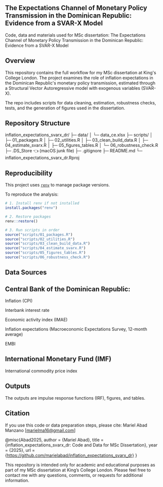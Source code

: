 ## The Expectations Channel of Monetary Policy Transmission in the Dominican Republic: Evidence from a SVAR-X Model
Code, data and materials used for MSc dissertation: The Expectations Channel of Monetary Policy Transmission in the Dominican Republic: Evidence from a SVAR-X Model

## Overview
This repository contains the full workflow for my MSc dissertation at King's College London. The project examines the role of inflation expectations in the Dominican Republic's monetary policy transmission, estimated through a Structural Vector Autoregressive model with exogenous variables (SVAR-X).

The repo includes scripts for data cleaning, estimation, robustness checks, tests, and the generation of figures used in the dissertation.

## Repository Structure
inflation_expectations_svarx_dr/
├─ data/
│   └─ data_ce.xlsx
├─ scripts/
│   ├─ 01_packages.R
│   ├─ 02_utilities.R
│   ├─ 03_clean_build_data.R
│   ├─ 04_estimate_svarx.R
│   ├─ 05_figures_tables.R
│   └─ 06_robustness_check.R
├─ .DS_Store   👈 (macOS junk file)
├─ .gitignore
├─ README.md
└─ inflation_expectations_svarx_dr.Rproj

## Reproducibility

This project uses [`renv`](https://rstudio.github.io/renv/) to manage package versions.  

To reproduce the analysis:  

```r
# 1. Install renv if not installed
install.packages("renv")

# 2. Restore packages
renv::restore()

# 3. Run scripts in order
source("scripts/01_packages.R")   
source("scripts/02_utilities.R")    
source("scripts/03_clean_build_data.R")
source("scripts/04_estimate_svarx.R")  
source("scripts/05_figures_tables.R") 
source("scripts/06_robustness_check.R") 

```

## Data Sources
## Central Bank of the Dominican Republic:
Inflation (CPI)

Interbank interest rate

Economic activity index (IMAE)

Inflation expectations (Macroeconomic Expectations Survey, 12-month average)

EMBI

## International Monetary Fund (IMF)
International commodity price index

## Outputs
The outputs are impulse response functions (IRF), figures, and tables.

## Citation
If you use this code or data preparation steps, please cite: 
Mariel Abad Manzano [marielma16@gmail.com]

@misc{Abad2025,
  author       = {Mariel Abad},
  title        = {inflation_expectations_svarx_dr: Code and Data for MSc Dissertation},
  year         = {2025},
  url          = {https://github.com/marielabad/inflation_expectations_svarx_dr}
}

This repository is intended only for academic and educational purposes as part of my MSc dissertation at King’s College London.
Please feel free to contact me with any questions, comments, or requests for additional information.
